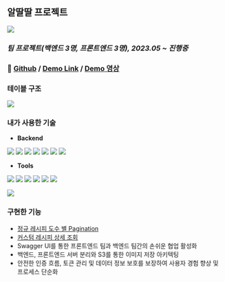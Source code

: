 ## 알딸딸 프로젝트

![](https://github.com/Heo-y-y/development-blog/assets/112863029/e555fdbd-5735-4adf-9fe0-93f52b657c74)

### *팀 프로젝트(백엔드 3명, 프론트엔드 3명), 2023.05 ~ 진행중*

### 📎 **[Github](https://github.com/Heo-y-y/cocktail_project) / [Demo Link](http://resevilleage-bukit.s3-website.ap-northeast-2.amazonaws.com)** **/ [Demo 영상](https://youtu.be/hv4089oai4o)**

### 테이블 구조

![](https://github.com/Heo-y-y/development-blog/assets/112863029/7b401722-67a5-4a70-97b1-c6810af00b84)

### 내가 사용한 기술

- **Backend**

![](https://img.shields.io/badge/SpringBoot-6DB33F.svg?&style=for-the-badge&logo=SpringBoot&logoColor=white)
<img src="https://img.shields.io/badge/Java 11-1E8CBE?style=for-the-badge&logo=Java 11&logoColor=white">
![](https://img.shields.io/badge/MySQL-4479A1.svg?&style=for-the-badge&logo=MySQL&logoColor=white)
![](https://img.shields.io/badge/SpringSecurity-6DB33F.svg?&style=for-the-badge&logo=SpringSecurity&logoColor=white)
![](https://img.shields.io/badge/AmazonS3-569A31.svg?&style=for-the-badge&logo=amazons3&logoColor=white)
<img src="https://img.shields.io/badge/jsonwebtokens-000000?style=for-the-badge&logo=jsonwebtokens&logoColor=white">
![](https://img.shields.io/badge/Swagger-85EA2D.svg?&style=for-the-badge&logo=swagger&logoColor=black)

- **Tools**

![](https://img.shields.io/badge/GitHub-181717.svg?&style=for-the-badge&logo=github&logoColor=white)
![](https://img.shields.io/badge/git-F05032?style=for-the-badge&logo=git&logoColor=white)
![](https://img.shields.io/badge/intellij-000000.svg?&style=for-the-badge&logo=intellijidea&logoColor=white)
![](https://img.shields.io/badge/Postman-ff6c37.svg?&style=for-the-badge&logo=Postman&logoColor=white)
![](https://img.shields.io/badge/discord-5865F2?style=for-the-badge&-logo=discord&logoColor=white)
![](https://img.shields.io/badge/notion-000000?style=for-the-badge&logo=notion&logoColor=white)

![](https://github.com/Heo-y-y/development-blog/assets/112863029/574919ee-97b5-41a9-ab0d-482bc6ba8d65)

### 구현한 기능

- [정규 레시피 도수 별 Pagination](https://localhost8586.gitbook.io/heo-blog/undefined-1/undefined/undefined-1)
- [커스텀 레시피 상세 조회](https://localhost8586.gitbook.io/heo-blog/undefined-1/undefined/undefined)
- Swagger UI를 통한 프론트엔드 팀과 백엔드 팀간의 손쉬운 협업 활성화
- 백엔드, 프론트엔드 서버 분리와 S3를 통한 이미지 저장 아키텍팅
- 안전한 인증 흐름, 토큰 관리 및 데이터 정보 보호를 보장하여 사용자 경험 향상 및 프로세스 단순화
